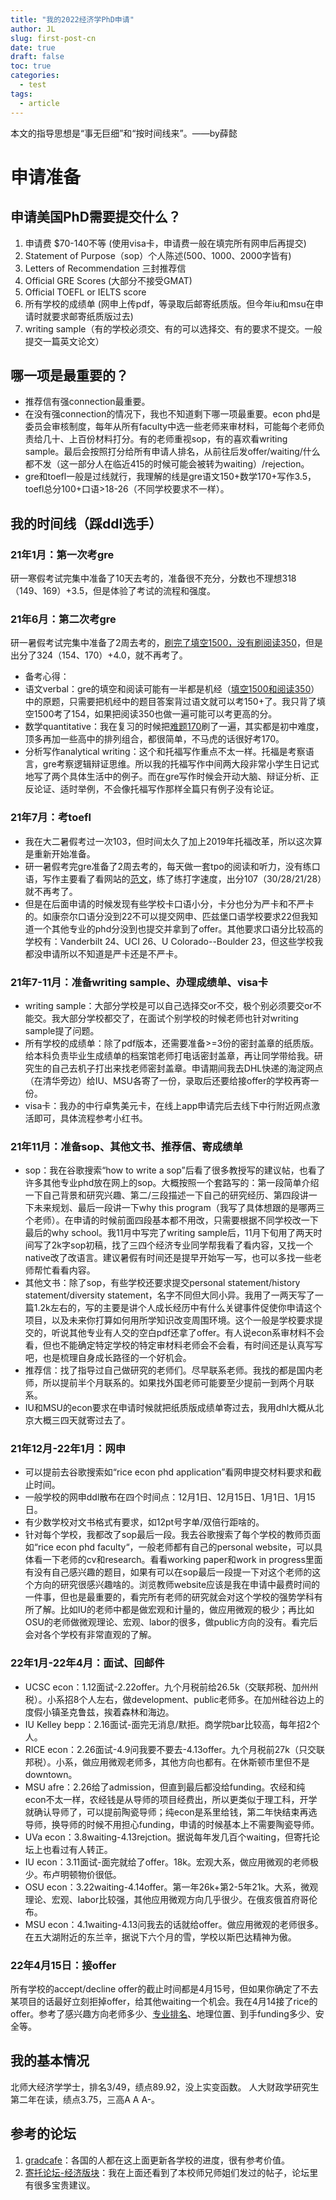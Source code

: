 ```yaml
---
title: "我的2022经济学PhD申请"
author: JL
slug: first-post-cn
date: true
draft: false
toc: true
categories:
  - test
tags:
  - article
---
```


本文的指导思想是“事无巨细”和“按时间线来”。——by薛懿


# 申请准备
## 申请美国PhD需要提交什么？
1. 申请费 $70-140不等 (使用visa卡，申请费一般在填完所有网申后再提交)
2. Statement of Purpose（sop）个人陈述(500、1000、2000字皆有)
3. Letters of Recommendation 三封推荐信
4. Official GRE Scores (大部分不接受GMAT)
5. Official TOEFL or IELTS score
6. 所有学校的成绩单 (网申上传pdf，等录取后邮寄纸质版。但今年iu和msu在申请时就要求邮寄纸质版过去)
7. writing sample（有的学校必须交、有的可以选择交、有的要求不提交。一般提交一篇英文论文）

## 哪一项是最重要的？
- 推荐信有强connection最重要。
- 在没有强connection的情况下，我也不知道剩下哪一项最重要。econ phd是委员会审核制度，每年从所有faculty中选一些老师来审材料，可能每个老师负责给几十、上百份材料打分。有的老师重视sop，有的喜欢看writing sample。最后会按照打分给所有申请人排名，从前往后发offer/waiting/什么都不发（这一部分人在临近415的时候可能会被转为waiting）/rejection。
- gre和toefl一般是过线就行，我理解的线是gre语文150+数学170+写作3.5，toefl总分100+口语>18-26（不同学校要求不一样）。


## 我的时间线（踩ddl选手）
### 21年1月：第一次考gre
研一寒假考试完集中准备了10天去考的，准备很不充分，分数也不理想318（149、169）+3.5，但是体验了考试的流程和强度。

### 21年6月：第二次考gre
研一暑假考试完集中准备了2周去考的，[刷完了填空1500，没有刷阅读350](https://bbs.gter.net/thread-2442140-1-1.html)，但是出分了324（154、170）+4.0，就不再考了。
- 备考心得：
- 语文verbal：gre的填空和阅读可能有一半都是机经（[填空1500和阅读350](https://bbs.gter.net/thread-2442140-1-1.html)）中的原题，只需要把机经中的题目答案背过语文就可以考150+了。我只背了填空1500考了154，如果把阅读350也做一遍可能可以考更高的分。
- 数学quantitative：我在复习的时候把[难题170](http://cdn.gre-edu.com/%E5%B7%8D%E5%93%A5GRE%E6%95%B0%E5%AD%A6170%E9%9A%BE%E9%A2%983.0.pdf)刷了一遍，其实都是初中难度，顶多再加一些高中的排列组合，都很简单，不马虎的话很好考170。
- 分析写作analytical writing：这个和托福写作重点不太一样。托福是考察语言，gre考察逻辑辩证思维。所以我的托福写作中间两大段非常小学生日记式地写了两个具体生活中的例子。而在gre写作时候会开动大脑、辩证分析、正反论证、适时举例，不会像托福写作那样全篇只有例子没有论证。

### 21年7月：考toefl
- 我在大二暑假考过一次103，但时间太久了加上2019年托福改革，所以这次算是重新开始准备。
- 研一暑假考完gre准备了2周去考的，每天做一套tpo的阅读和听力，没有练口语，写作主要看了看网站的[范文](https://www.toeflresources.com/sample-toefl-essays/)，练了练打字速度，出分107（30/28/21/28）就不再考了。
- 但是在后面申请的时候发现有些学校卡口语小分，卡分也分为严卡和不严卡的。如康奈尔口语分没到22不可以提交网申、匹兹堡口语学校要求22但我知道一个其他专业的phd分没到也提交并拿到了offer。其他要求口语分比较高的学校有：Vanderbilt 24、UCI 26、U Colorado--Boulder 23，但这些学校我都没申请所以不知道是严卡还是不严卡。

### 21年7-11月：准备writing sample、办理成绩单、visa卡
- writing sample：大部分学校是可以自己选择交or不交，极个别必须要交or不能交。我大部分学校都交了，在面试个别学校的时候老师也针对writing sample提了问题。
- 所有学校的成绩单：除了pdf版本，还需要准备>=3份的密封盖章的纸质版。给本科负责毕业生成绩单的档案馆老师打电话密封盖章，再让同学带给我。研究生的自己去机子打出来找老师密封盖章。申请期间我去DHL快递的海淀网点（在清华旁边）给IU、MSU各寄了一份，录取后还要给接offer的学校再寄一份。
- visa卡：我办的中行卓隽美元卡，在线上app申请完后去线下中行附近网点激活即可，具体流程参考小红书。

### 21年11月：准备sop、其他文书、推荐信、寄成绩单
- sop：我在谷歌搜索“how to write a sop”后看了很多教授写的建议帖，也看了许多其他专业phd放在网上的sop。大概按照一个套路写的：第一段简单介绍一下自己背景和研究兴趣、第二/三段描述一下自己的研究经历、第四段讲一下未来规划、最后一段讲一下why this program（我写了具体想跟的是哪两三个老师）。在申请的时候前面四段基本都不用改，只需要根据不同学校改一下最后的why school。我11月中写完了writing sample后，11月下旬用了两天时间写了2k字sop初稿，找了三四个经济专业同学帮我看了看内容，又找一个native改了改语言。建议暑假有时间还是提早开始写一写，也可以多找一些老师帮忙看看内容。
- 其他文书：除了sop，有些学校还要求提交personal statement/history statement/diversity statement，名字不同但大同小异。我用了一两天写了一篇1.2k左右的，写的主要是讲个人成长经历中有什么关键事件促使你申请这个项目，以及未来你打算如何用所学知识改变周围环境。这个一般是学校要求提交的，听说其他专业有人交的空白pdf还拿了offer。有人说econ系审材料不会看，但也不能确定特定学校的特定审材料老师会不会看，有时间还是认真写写吧，也是梳理自身成长路径的一个好机会。
- 推荐信：找了指导过自己做研究的老师们。尽早联系老师。我找的都是国内老师，所以提前半个月联系的。如果找外国老师可能要至少提前一到两个月联系。
- IU和MSU的econ要求在申请时候就把纸质版成绩单寄过去，我用dhl大概从北京大概三四天就寄过去了。

### 21年12月-22年1月：网申
- 可以提前去谷歌搜索如“rice econ phd application”看网申提交材料要求和截止时间。
- 一般学校的网申ddl散布在四个时间点：12月1日、12月15日、1月1日、1月15日。
- 有少数学校对文书格式有要求，如12pt号字单/双倍行距啥的。
- 针对每个学校，我都改了sop最后一段。我去谷歌搜索了每个学校的教师页面如“rice econ phd faculty“，一般老师都有自己的personal website，可以具体看一下老师的cv和research。看看working paper和work in progress里面有没有自己感兴趣的题目，如果有可以在sop最后一段提一下对这个老师的这个方向的研究很感兴趣啥的。浏览教师website应该是我在申请中最费时间的一件事，但也是最重要的，看完所有老师的研究就会对这个学校的强势学科有所了解。比如IU的老师中都是做宏观和计量的，做应用微观的极少；再比如OSU的老师做微观理论、宏观、labor的很多，做public方向的没有。看完后会对各个学校有非常直观的了解。

### 22年1月-22年4月：面试、回邮件
- UCSC econ：1.12面试-2.22offer。九个月税前给26.5k（交联邦税、加州州税）。小系招8个人左右，做development、public老师多。在加州硅谷边上的度假小镇圣克鲁兹，挨着森林和海边。
- IU Kelley bepp：2.16面试-面完无消息/默拒。商学院bar比较高，每年招2个人。
- RICE econ：2.26面试-4.9问我要不要去-4.13offer。九个月税前27k（只交联邦税）。小系，做应用微观老师多，其他方向也都有。在休斯顿市里但不是downtown。
- MSU afre：2.26给了admission，但直到最后都没给funding。农经和纯econ不太一样，农经钱是从导师的项目经费出，所以更类似于理工科，开学就确认导师了，可以提前陶瓷导师；纯econ是系里给钱，第二年快结束再选导师，换导师的时候不用担心funding，申请的时候基本上不需要陶瓷导师。
- UVa econ：3.8waiting-4.13rejction。据说每年发几百个waiting，但寄托论坛上也看过有人转正。
- IU econ：3.11面试-面完就给了offer。18k。宏观大系，做应用微观的老师极少。布卢明顿物价很低。
- OSU econ：3.22waiting-4.14offer。第一年26k+第2-5年21k。大系，微观理论、宏观、labor比较强，其他应用微观方向几乎很少。在俄亥俄首府哥伦布。
- MSU econ：4.1waiting-4.13问我去的话就给offer。做应用微观的老师很多。在五大湖附近的东兰辛，据说下六个月的雪，学校以斯巴达精神为傲。


### 22年4月15日：接offer
所有学校的accept/decline offer的截止时间都是4月15号，但如果你确定了不去某项目的话最好立刻拒掉offer，给其他waiting一个机会。我在4月14接了rice的offer。参考了感兴趣方向老师多少、[专业排名](https://www.usnews.com/best-graduate-schools/top-humanities-schools/economics-rankings)、地理位置、到手funding多少、安全等。


## 我的基本情况
北师大经济学学士，排名3/49，绩点89.92，没上实变函数。
人大财政学研究生第二年在读，绩点3.75，三高A A A-。

## 参考的论坛
1. [gradcafe](https://www.thegradcafe.com/survey/?program=Economics)：各国的人都在这上面更新各学校的进度，很有参考价值。
2. [寄托论坛-经济版块](https://bbs.gter.net/forum-535-1.html)：我在上面还看到了本校师兄师姐们发过的帖子，论坛里有很多宝贵建议。